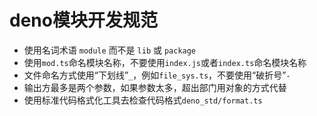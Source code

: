 # deno模块开发规范

- 使用名词术语 `module` 而不是 `lib` 或 `package`
- 使用`mod.ts`命名模块名称，不要使用`index.js`或者`index.ts`命名模块名称
- 文件命名方式使用“下划线”`_`，例如`file_sys.ts`，不要使用“破折号”`-`
- 输出方最多是两个参数，如果参数太多，超出部门用对象的方式代替
- 使用标准代码格式化工具去检查代码格式`deno_std/format.ts`